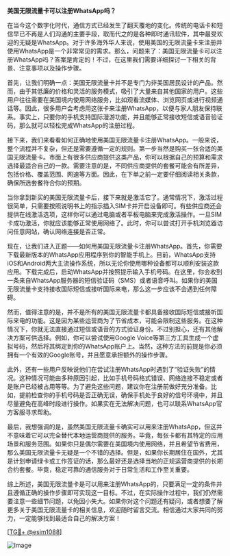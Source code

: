 **美国无限流量卡可以注册WhatsApp吗？**

在当今这个数字化时代，通信方式已经发生了翻天覆地的变化。传统的电话卡和短信早已不再是人们沟通的主要手段，取而代之的是各种即时通讯软件，其中最受欢迎的无疑是WhatsApp。对于许多海外华人来说，使用美国的无限流量卡来注册并使用WhatsApp是一个非常常见的需求。那么，问题来了：美国无限流量卡可以注册WhatsApp吗？答案是肯定的！不过，在这里我们需要详细探讨一下相关的背景、注意事项以及操作步骤。

首先，让我们明确一点：美国无限流量卡并不是专门为非美国居民设计的产品。然而，由于其低廉的价格和灵活的服务模式，吸引了大量来自其他国家的用户。这些用户往往需要在美国境内使用网络服务，比如观看流媒体、浏览网页或进行视频通话等。因此，很多用户会考虑用这张卡来注册WhatsApp，以便与家人朋友保持联系。事实上，只要你的手机支持国际漫游功能，并且能够正常接收短信或语音验证码，那么就可以轻松完成WhatsApp的注册过程。

接下来，我们来看看如何正确地使用美国无限流量卡注册WhatsApp。一般来说，整个流程并不复杂，但还是需要遵循一定的规则。第一步当然是购买一张合适的美国无限流量卡。市面上有很多供应商提供这类产品，你可以根据自己的预算和需求选择最适合自己的一款。需要注意的是，不同供应商提供的套餐可能会有所差异，包括价格、覆盖范围、网速等方面。因此，在下单之前一定要仔细阅读相关条款，确保所选套餐符合你的预期。

当你拿到新买的美国无限流量卡后，接下来就是激活它了。通常情况下，激活过程很简单，只需要按照说明书上的指示插入SIM卡并开启设备即可。有些供应商还会提供在线激活选项，这样你可以通过电脑或者平板电脑来完成激活操作。一旦SIM卡成功激活，你就应该能够正常使用网络了。此时，你可以尝试打开手机浏览器访问任意网站，确认网络连接是否正常。

现在，让我们进入正题——如何用美国无限流量卡注册WhatsApp。首先，你需要下载最新版本的WhatsApp应用程序到你的智能手机上。目前，WhatsApp支持iOS和Android两大主流操作系统，所以无论你使用哪种设备都可以顺利安装这款应用。下载完成后，启动WhatsApp并按照提示输入手机号码。在这里，你会收到一条来自WhatsApp服务器的短信验证码（SMS）或者语音呼叫。如果你的美国无限流量卡支持接收国际短信或接听国际来电，那么这一步应该不会遇到任何障碍。

然而，值得注意的是，并不是所有的美国无限流量卡都具备接收国际短信或接听国际来电的功能。这是因为某些运营商为了节省成本，可能会限制这些服务。在这种情况下，你就无法直接通过短信或语音的方式验证身份。不过别担心，还有其他解决方案可供选择。例如，你可以尝试使用Google Voice等第三方工具生成一个虚拟号码，然后将其绑定到你的WhatsApp账户上。当然，这种方法的前提是你必须拥有一个有效的Google账号，并且愿意承担额外的操作步骤。

此外，还有一些用户反映说他们在尝试注册WhatsApp时遇到了“验证失败”的情况。这种情况可能由多种原因引起，比如手机号码格式错误、网络连接不稳定或者是账户已经被占用等等。为了避免这些问题，建议你在注册前做好充分准备。比如，提前检查你的手机号码是否正确无误，确保手机处于良好的信号环境中，并且尽量避免在高峰时段进行操作。如果实在无法解决问题，也可以联系WhatsApp官方客服寻求帮助。

最后，我想强调的是，虽然美国无限流量卡确实可以用来注册WhatsApp，但这并不意味着它可以完全替代本地运营商提供的服务。毕竟，每张卡都有其特定的应用场景和服务范围。如果你只是偶尔需要在美国境内使用网络，并且希望节省费用，那么美国无限流量卡无疑是一个不错的选择。但是，如果你长期居住在国外，尤其是计划申请绿卡或工作签证的话，那么最好还是选择当地的正规运营商提供的长期合约套餐。毕竟，稳定可靠的通信服务对于日常生活和工作至关重要。

综上所述，美国无限流量卡是可以用来注册WhatsApp的，只要满足一定的条件并且遵循正确的操作步骤即可实现这一目标。不过，在实际操作过程中，我们仍然需要注意一些细节问题，以免因小失大。如果你对这个问题还有疑问，或者想要了解更多关于美国无限流量卡的相关信息，欢迎随时留言交流。相信通过大家共同的努力，一定能够找到最适合自己的解决方案！

[[TG💪+ @esim1088](https://t.me/s/esim1088)]

![Image](https://i.postimg.cc/4NQfJmqS/Snipaste-2025-05-13-00-14-12.png)